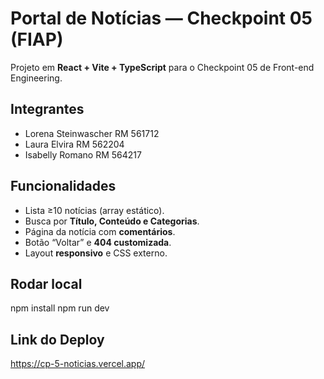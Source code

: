 # Portal de Notícias — Checkpoint 05 (FIAP)

Projeto em **React + Vite + TypeScript** para o Checkpoint 05 de Front-end Engineering.

## Integrantes
- Lorena Steinwascher RM 561712
- Laura Elvira RM 562204
- Isabelly Romano RM 564217

## Funcionalidades
- Lista ≥10 notícias (array estático).
- Busca por **Título, Conteúdo e Categorias**.
- Página da notícia com **comentários**.
- Botão “Voltar” e **404 customizada**.
- Layout **responsivo** e CSS externo.

## Rodar local
npm install
npm run dev

## Link do Deploy
 https://cp-5-noticias.vercel.app/
